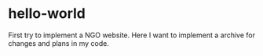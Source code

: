 # hello-world
First try to implement a NGO website.
Here I want to implement a archive for changes and plans in my code.
